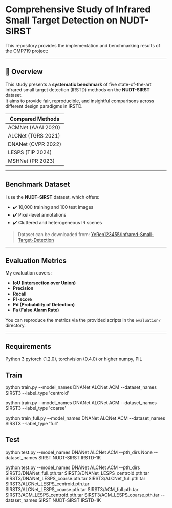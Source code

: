 # Comprehensive Study of Infrared Small Target Detection on NUDT-SIRST

This repository provides the implementation and benchmarking results of the CMP719 project:  

---

## 📘 Overview

This study presents a **systematic benchmark** of five state-of-the-art infrared small target detection (IRSTD) methods on the **NUDT-SIRST** dataset.  
It aims to provide fair, reproducible, and insightful comparisons across different design paradigms in IRSTD.

| Compared Methods |
|------------------|
| ACMNet (AAAI 2020) |
| ALCNet (TGRS 2021) |
| DNANet (CVPR 2022) |
| LESPS (TIP 2024) |
| MSHNet (PR 2023) |

---

##  Benchmark Dataset

I use the **NUDT-SIRST** dataset, which offers:
- ✔️ 10,000 training and 100 test images
- ✔️ Pixel-level annotations
- ✔️ Cluttered and heterogeneous IR scenes

>  Dataset can be downloaded from: [YeRen123455/Infrared-Small-Target-Detection](https://github.com/YeRen123455/Infrared-Small-Target-Detection)

---

##  Evaluation Metrics

My evaluation covers:
- **IoU (Intersection over Union)**
- **Precision**
- **Recall**
- **F1-score**
- **Pd (Probability of Detection)**
- **Fa (False Alarm Rate)**

You can reproduce the metrics via the provided scripts in the `evaluation/` directory.

---

##  Requirements

Python 3
pytorch (1.2.0), torchvision (0.4.0) or higher
numpy, PIL

##  Train

python train.py --model_names DNANet ALCNet ACM --dataset_names SIRST3 --label_type 'centroid'

python train.py --model_names DNANet ALCNet ACM --dataset_names SIRST3 --label_type 'coarse'

python train_full.py --model_names DNANet ALCNet ACM --dataset_names SIRST3 --label_type 'full'

##  Test

python test.py --model_names DNANet ALCNet ACM --pth_dirs None --dataset_names SIRST NUDT-SIRST IRSTD-1K

python test.py --model_names DNANet ALCNet ACM --pth_dirs SIRST3/DNANet_full.pth.tar SIRST3/DNANet_LESPS_centroid.pth.tar SIRST3/DNANet_LESPS_coarse.pth.tar SIRST3/ALCNet_full.pth.tar SIRST3/ALCNet_LESPS_centroid.pth.tar SIRST3/ALCNet_LESPS_coarse.pth.tar SIRST3/ACM_full.pth.tar SIRST3/ACM_LESPS_centroid.pth.tar SIRST3/ACM_LESPS_coarse.pth.tar --dataset_names SIRST NUDT-SIRST IRSTD-1K




